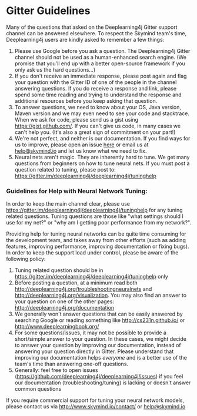 # Gitter Guidelines

Many of the questions that asked on the Deeplearning4j Gitter support channel can be answered elsewhere. To respect the Skymind team's time, Deeplearning4j users are kindly asked to remember a few things:

1. Please use Google before you ask a question. The Deeplearning4j Gitter channel should not be used as a human-enhanced search engine. (We promise that you'll end up with a better open-source framework if you only ask us the hard questions...)
2. If you don't receive an immediate response, please post again and flag your question with the Gitter ID of one of the people in the channel answering questions. If you do receive a response and link, please spend some time reading and trying to understand the response and additional resources before you keep asking that question. 
3. To answer questions, we need to know about your OS, Java version, Maven version and we may even need to see your code and stacktrace. When we ask for code, please send us a gist using https://gist.github.com/. If you can't give us code, in many cases we can't help you. (It's also a great sign of commitment on your part!)
4. We're not perfect, and neither is our documentation. If you find ways for us to improve, please open an issue [here](https://github.com/deeplearning4j/deeplearning4j/issues) or email us at help@skymind.io and let us know what we need to fix. 
5. Neural nets aren't magic. They are inherently hard to tune. We get many questions from beginners on how to tune neural nets. If you must post a question related to tuning, please post to: https://gitter.im/deeplearning4j/deeplearning4j/tuninghelp


### Guidelines for Help with Neural Network Tuning:

In order to keep the main channel clear, please use https://gitter.im/deeplearning4j/deeplearning4j/tuninghelp for any tuning related questions. Tuning questions are those like "what settings should I use for my net?" or "why am I getting poor performance from my network?".
 
Providing help for tuning neural networks can be quite time consuming for the development team, and takes away from other efforts (such as adding features, improving performance, improving documentation or fixing bugs). In order to keep the support load under control, please be aware of the following policy:

1. Tuning related question should be in https://gitter.im/deeplearning4j/deeplearning4j/tuninghelp only
2. Before posting a question, at a minimum read both http://deeplearning4j.org/troubleshootingneuralnets and http://deeplearning4j.org/visualization. You may also find an answer to your question on one of the other pages: http://deeplearning4j.org/documentation
3. We generally won't answer questions that can be easily answered by searching Google or reading something like http://cs231n.github.io/ or http://www.deeplearningbook.org/
4. For some questions/issues, it may not be possible to provide a short/simple answer to your question. In these cases, we might decide to answer your question by improving our documentation, instead of answering your question directly in Gitter. Please understand that improving our documentation helps *everyone* and is a better use of the team's time than answering one-off questions.
5. Generally: feel free to open issues (https://github.com/deeplearning4j/deeplearning4j/issues) if you feel our documentation (troubleshooting/tuning) is lacking or doesn't answer common questions

If you require commercial support for tuning your neural network models, please contact us via http://www.skymind.io/contact/ or help@skymind.io
